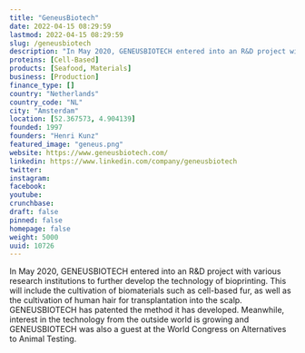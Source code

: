 ```yaml
---
title: "GeneusBiotech"
date: 2022-04-15 08:29:59
lastmod: 2022-04-15 08:29:59
slug: /geneusbiotech
description: "In May 2020, GENEUSBIOTECH entered into an R&D project with various research institutions to further develop the technology of bioprinting. This will include the cultivation of biomaterials such as cell-based fur, as well as the cultivation of human hair for transplantation into the scalp. GENEUSBIOTECH has patented the method it has developed. Meanwhile, interest in the technology from the outside world is growing and GENEUSBIOTECH was also a guest at the World Congress on Alternatives to Animal Testing."
proteins: [Cell-Based]
products: [Seafood, Materials]
business: [Production]
finance_type: []
country: "Netherlands"
country_code: "NL"
city: "Amsterdam"
location: [52.367573, 4.904139]
founded: 1997
founders: "Henri Kunz"
featured_image: "geneus.png"
website: https://www.geneusbiotech.com/
linkedin: https://www.linkedin.com/company/geneusbiotech
twitter: 
instagram: 
facebook: 
youtube: 
crunchbase: 
draft: false
pinned: false
homepage: false
weight: 5000
uuid: 10726
---
```

In May 2020, GENEUSBIOTECH entered into an R&D project with various research institutions to further develop the technology of bioprinting. This will include the cultivation of biomaterials such as cell-based fur, as well as the cultivation of human hair for transplantation into the scalp. GENEUSBIOTECH has patented the method it has developed. Meanwhile, interest in the technology from the outside world is growing and GENEUSBIOTECH was also a guest at the World Congress on Alternatives to Animal Testing.
